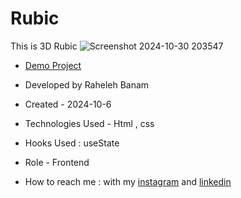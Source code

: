 # Rubic
This is 3D Rubic
![Screenshot 2024-10-30 203547](https://github.com/user-attachments/assets/15ec4888-9b69-426d-8af2-013daec8d947)

- [Demo Project]( https://code-banu.github.io/Rubic/)

- Developed by Raheleh Banam

- Created - 2024-10-6

- Technologies Used - Html , css 

- Hooks Used : useState 

- Role - Frontend

- How to reach me : with my [instagram](https://www.instagram.com/code_banu?igsh=MXdzZm9ucG1tODF0Yg==) and [linkedin](https://www.linkedin.com/in/raheleh-banam-344287230)
